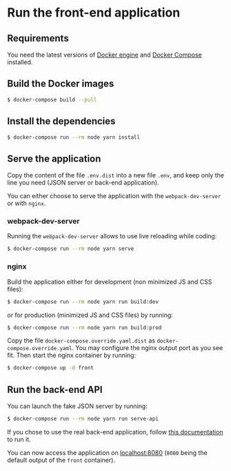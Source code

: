 # Run the front-end application

## Requirements

You need the latest versions of [Docker engine](https://docs.docker.com/engine/) and [Docker Compose](https://docs.docker.com/compose/) installed.

## Build the Docker images

```bash
$ docker-compose build --pull
```

## Install the dependencies

```bash
$ docker-compose run --rm node yarn install
```

## Serve the application

Copy the content of the file `.env.dist` into a new file `.env`, and keep only the line you need (JSON server or back-end application).

You can either choose to serve the application with the `webpack-dev-server` or with `nginx`.

### webpack-dev-server

Running the `webpack-dev-server` allows to use live reloading while coding:
```bash
$ docker-compose run --rm node yarn serve
```

### nginx

Build the application either for development (non minimized JS and CSS files):
```bash
$ docker-compose run --rm node yarn run build:dev
```

or for production (minimized JS and CSS files) by running:
```bash
$ docker-compose run --rm node yarn run build:prod
```

Copy the file `docker-compose.override.yaml.dist` as `docker-compose.override.yaml`.
You may configure the nginx output port as you see fit. Then start the nginx container by running:
```bash
$ docker-compose up -d front
```

## Run the back-end API

You can launch the fake JSON server by running:
```bash
$ docker-compose run --rm node yarn run serve-api
```

If you chose to use the real back-end application, follow [this documentation](https://github.com/damien-carcel/app-skeleton/blob/master/doc/install/back.md) to run it.

You can now access the application on [localhost:8080](http://localhost:8080) (`8080` being the default output of the `front` container).
